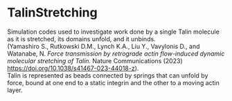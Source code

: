 # TalinStretching
Simulation codes used to investigate work done by a single Talin molecule as it is stretched, its domains unfold, and it unbinds. <br>
(Yamashiro S., Rutkowski D.M., Lynch K.A., Liu Y., Vavylonis D., and Watanabe, N. <i>Force transmission by retrograde actin flow-induced dynamic molecular stretching of Talin.</i> Nature Communications (2023) https://doi.org/10.1038/s41467-023-44018-z). <br>
Talin is represented as beads connected by springs that can unfold by force, bound at one end to a static integrin and the other to a moving actin layer. 
